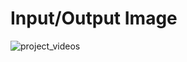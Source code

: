 # Input/Output Image

![project_videos](https://github.com/user-attachments/assets/73496261-3c13-43bc-b1ea-5a357367c3ca)

